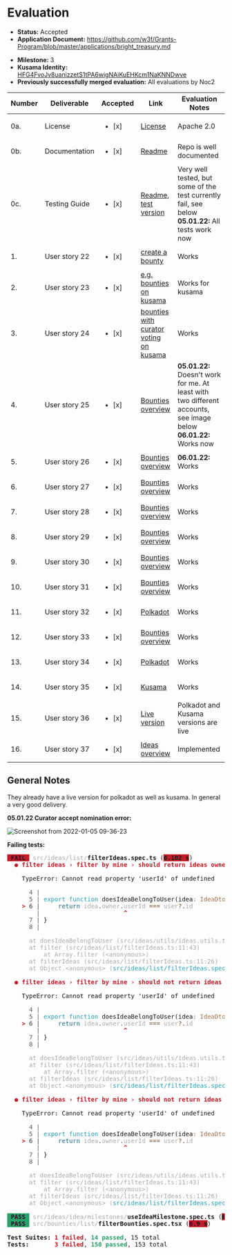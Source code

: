 # Evaluation

- **Status:** Accepted
- **Application Document:** https://github.com/w3f/Grants-Program/blob/master/applications/bright_treasury.md
* **Milestone:** 3
* **Kusama Identity:** [HFG4FvoJv8uanizzetS1tPA6wigNAiKuEHKcm1NaKNNDwve](https://polkascan.io/pre/kusama/account/HFG4FvoJv8uanizzetS1tPA6wigNAiKuEHKcm1NaKNNDwve)
* **Previously successfully merged evaluation:** All evaluations by Noc2

| Number | Deliverable | Accepted | Link | Evaluation Notes |
| ------ | ----------- | -------- | ---- |----------------- |
| 0a. | License | <ul><li>[x] </li></ul> | [License](https://github.com/bright/bright-tresury/blob/milestone3/LICENSE.md)  | Apache 2.0 |
| 0b. | Documentation | <ul><li>[x] </li></ul> | [Readme](https://github.com/bright/bright-tresury/blob/milestone3/LICENSE.md) |  Repo is well documented |
| 0c. | Testing Guide | <ul><li>[x] </li></ul> | [Readme](https://github.com/bright/bright-tresury/blob/milestone3/LICENSE.md), [test version](https://testing.treasury.bright.dev/stats?networkId=development-2) | Very well tested, but some of the test currently fail, see below **05.01.22:** All tests work now |
|	1.	|	User story 22	|	<ul><li>[x] </li></ul> | [create a bounty](https://testing.treasury.bright.dev/bounties/new?networkId=development-2) |  Works |
|	2.	|	User story 23	|	<ul><li>[x] </li></ul> | [e.g. bounties on kusama](https://testing.treasury.bright.dev/bounties?networkId=kusama) | Works for kusama |
|	3.	|	User story 24	|	<ul><li>[x] </li></ul> | [bounties with curator voting on kusama](https://testing.treasury.bright.dev/bounties/4/info?networkId=kusama) | Works	|
|	4.	|	User story 25	|	<ul><li>[x] </li></ul> | [Bounties overview](https://testing.treasury.bright.dev/bounties?networkId=development-2) |  **05.01.22:** Doesn't work for me. At least with two different accounts, see image below **06.01.22:** Works now	|
|	5.	|	User story 26	|	<ul><li>[x] </li></ul> | [Bounties overview](https://testing.treasury.bright.dev/bounties?networkId=development-2) | **06.01.22:** Works |
|	6.	|	User story 27	|	<ul><li>[x] </li></ul> | [Bounties overview](https://testing.treasury.bright.dev/bounties?networkId=development-2) | Works	|
|	7.	|	User story 28	|	<ul><li>[x] </li></ul> | [Bounties overview](https://testing.treasury.bright.dev/bounties?networkId=development-2) | Works	|
|	8.	|	User story 29	|	<ul><li>[x] </li></ul> | [Bounties overview](https://testing.treasury.bright.dev/bounties?networkId=development-2) | Works	|
|	9.	|	User story 30	|	<ul><li>[x] </li></ul> | [Bounties overview](https://testing.treasury.bright.dev/bounties?networkId=development-2) | Works	|
|	10.	|	User story 31	|	<ul><li>[x] </li></ul> | [Bounties overview](https://testing.treasury.bright.dev/bounties?networkId=development-2) | Works|
|	11.	|	User story 32	|	<ul><li>[x] </li></ul> | [Polkadot](https://testing.treasury.bright.dev/proposals?networkId=polkadot) | Works	|
|	12.	|	User story 33	|	<ul><li>[x] </li></ul> | [Bounties overview](https://testing.treasury.bright.dev/bounties?networkId=development-2) | Works |
|	13.	|	User story 34	|	<ul><li>[x] </li></ul> | [Polkadot](https://testing.treasury.bright.dev/proposals?networkId=polkadot) | Works	|
|	14.	|	User story 35	|	<ul><li>[x] </li></ul> | [Kusama](https://testing.treasury.bright.dev/bounties/new?networkId=kusama) | Works	|
|	15.	|	User story 36	|	<ul><li>[x] </li></ul> | [Live version](https://treasury.bright.dev/) | Polkadot and Kusama versions are live
|	16.	|	User story 37	|	<ul><li>[x] </li></ul> | [Ideas overview](https://testing.treasury.bright.dev/ideas?networkId=development-2) | Implemented 	|

## General Notes

They already have a live version for polkadot as well as kusama. In general a very good delivery. 

**05.01.22 Curator accept nomination error:**

![Screenshot from 2022-01-05 09-36-23](https://user-images.githubusercontent.com/24638510/148187004-d32bcb85-ad70-42ad-832e-c2cb341c11c5.png)

**Failing tests:** 

<pre><span style="background-color:#C01C28"><font color="#300A24"><b> FAIL </b></font></span> <font color="#AAAAAA">src/ideas/list/</font><b>filterIdeas.spec.ts</b> (<span style="background-color:#C01C28"><b>6.102 s</b></span>)
<font color="#C01C28"><b>  ● filter ideas › filter by mine › should return ideas owned by the given user</b></font>

    TypeError: Cannot read property &apos;userId&apos; of undefined

<font color="#AAAAAA">     </font><font color="#5E5C64"> 4 |</font>
<font color="#AAAAAA">     </font><font color="#5E5C64"> 5 |</font> <font color="#2AA1B3">export</font> <font color="#2AA1B3">function</font> doesIdeaBelongToUser(idea<font color="#A2734C">:</font> <font color="#A2734C">IdeaDto,</font> user<font color="#A2734C">?:</font> <font color="#A2734C">AuthContextUser</font>) {
<font color="#AAAAAA">    </font><font color="#C01C28"><b>&gt;</b></font><font color="#3E3D42"> 6 |</font><font color="#AAAAAA">     </font><font color="#1C6B77">return</font><font color="#AAAAAA"> idea</font><font color="#6C4C32">.</font><font color="#AAAAAA">owner</font><font color="#6C4C32">.</font><font color="#AAAAAA">userId </font><font color="#6C4C32">===</font><font color="#AAAAAA"> user</font><font color="#6C4C32">?.</font><font color="#AAAAAA">id</font>
<font color="#AAAAAA">     </font><font color="#5E5C64">   |</font>                       <font color="#C01C28"><b>^</b></font>
<font color="#AAAAAA">     </font><font color="#5E5C64"> 7 |</font> }
<font color="#AAAAAA">     </font><font color="#5E5C64"> 8 |</font>

<font color="#AAAAAA">      at doesIdeaBelongToUser (src/ideas/utils/ideas.utils.ts:6:23)</font>
<font color="#AAAAAA">      at filter (src/ideas/list/filterIdeas.ts:11:43)</font>
<font color="#AAAAAA">          at Array.filter (&lt;anonymous&gt;)</font>
<font color="#AAAAAA">      at filterIdeas (src/ideas/list/filterIdeas.ts:11:26)</font>
<font color="#AAAAAA">      at Object.&lt;anonymous&gt; (</font><font color="#2AA1B3">src/ideas/list/filterIdeas.spec.ts</font><font color="#AAAAAA">:57:20)</font>

<font color="#C01C28"><b>  ● filter ideas › filter by mine › should not return ideas owned by other users</b></font>

    TypeError: Cannot read property &apos;userId&apos; of undefined

<font color="#AAAAAA">     </font><font color="#5E5C64"> 4 |</font>
<font color="#AAAAAA">     </font><font color="#5E5C64"> 5 |</font> <font color="#2AA1B3">export</font> <font color="#2AA1B3">function</font> doesIdeaBelongToUser(idea<font color="#A2734C">:</font> <font color="#A2734C">IdeaDto,</font> user<font color="#A2734C">?:</font> <font color="#A2734C">AuthContextUser</font>) {
<font color="#AAAAAA">    </font><font color="#C01C28"><b>&gt;</b></font><font color="#3E3D42"> 6 |</font><font color="#AAAAAA">     </font><font color="#1C6B77">return</font><font color="#AAAAAA"> idea</font><font color="#6C4C32">.</font><font color="#AAAAAA">owner</font><font color="#6C4C32">.</font><font color="#AAAAAA">userId </font><font color="#6C4C32">===</font><font color="#AAAAAA"> user</font><font color="#6C4C32">?.</font><font color="#AAAAAA">id</font>
<font color="#AAAAAA">     </font><font color="#5E5C64">   |</font>                       <font color="#C01C28"><b>^</b></font>
<font color="#AAAAAA">     </font><font color="#5E5C64"> 7 |</font> }
<font color="#AAAAAA">     </font><font color="#5E5C64"> 8 |</font>

<font color="#AAAAAA">      at doesIdeaBelongToUser (src/ideas/utils/ideas.utils.ts:6:23)</font>
<font color="#AAAAAA">      at filter (src/ideas/list/filterIdeas.ts:11:43)</font>
<font color="#AAAAAA">          at Array.filter (&lt;anonymous&gt;)</font>
<font color="#AAAAAA">      at filterIdeas (src/ideas/list/filterIdeas.ts:11:26)</font>
<font color="#AAAAAA">      at Object.&lt;anonymous&gt; (</font><font color="#2AA1B3">src/ideas/list/filterIdeas.spec.ts</font><font color="#AAAAAA">:69:20)</font>

<font color="#C01C28"><b>  ● filter ideas › filter by mine › should not return ideas when user is undefined</b></font>

    TypeError: Cannot read property &apos;userId&apos; of undefined

<font color="#AAAAAA">     </font><font color="#5E5C64"> 4 |</font>
<font color="#AAAAAA">     </font><font color="#5E5C64"> 5 |</font> <font color="#2AA1B3">export</font> <font color="#2AA1B3">function</font> doesIdeaBelongToUser(idea<font color="#A2734C">:</font> <font color="#A2734C">IdeaDto,</font> user<font color="#A2734C">?:</font> <font color="#A2734C">AuthContextUser</font>) {
<font color="#AAAAAA">    </font><font color="#C01C28"><b>&gt;</b></font><font color="#3E3D42"> 6 |</font><font color="#AAAAAA">     </font><font color="#1C6B77">return</font><font color="#AAAAAA"> idea</font><font color="#6C4C32">.</font><font color="#AAAAAA">owner</font><font color="#6C4C32">.</font><font color="#AAAAAA">userId </font><font color="#6C4C32">===</font><font color="#AAAAAA"> user</font><font color="#6C4C32">?.</font><font color="#AAAAAA">id</font>
<font color="#AAAAAA">     </font><font color="#5E5C64">   |</font>                       <font color="#C01C28"><b>^</b></font>
<font color="#AAAAAA">     </font><font color="#5E5C64"> 7 |</font> }
<font color="#AAAAAA">     </font><font color="#5E5C64"> 8 |</font>

<font color="#AAAAAA">      at doesIdeaBelongToUser (src/ideas/utils/ideas.utils.ts:6:23)</font>
<font color="#AAAAAA">      at filter (src/ideas/list/filterIdeas.ts:11:43)</font>
<font color="#AAAAAA">          at Array.filter (&lt;anonymous&gt;)</font>
<font color="#AAAAAA">      at filterIdeas (src/ideas/list/filterIdeas.ts:11:26)</font>
<font color="#AAAAAA">      at Object.&lt;anonymous&gt; (</font><font color="#2AA1B3">src/ideas/list/filterIdeas.spec.ts</font><font color="#AAAAAA">:81:20)</font>

<span style="background-color:#26A269"><font color="#300A24"><b> PASS </b></font></span> <font color="#AAAAAA">src/ideas/idea/milestones/</font><b>useIdeaMilestone.spec.ts</b> (<span style="background-color:#C01C28"><b>6.804 s</b></span>)
<span style="background-color:#26A269"><font color="#300A24"><b> PASS </b></font></span> <font color="#AAAAAA">src/bounties/list/</font><b>filterBounties.spec.tsx</b> (<span style="background-color:#C01C28"><b>6.9 s</b></span>)

<b>Test Suites: </b><font color="#C01C28"><b>1 failed</b></font>, <font color="#26A269"><b>14 passed</b></font>, 15 total
<b>Tests:       </b><font color="#C01C28"><b>3 failed</b></font>, <font color="#26A269"><b>150 passed</b></font>, 153 total
</pre>
